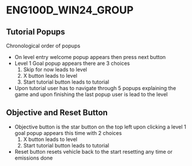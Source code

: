# ENG100D_WIN24_GROUP

## Tutorial Popups
Chronological order of popups

 * On level entry welcome popup appears then press next button
 * Level 1 Goal popup appears there are 3 choices
	 1. Skip for now leads to level
	 2. X button leads to level
	 3. Start tutorial button leads to tutorial
* Upon tutorial user has to navigate through 5 popups explaining the game and upon finishing the last popup user is lead to the level
## Objective and Reset Button
* Objective button is the star button on the top left upon clicking a level 1 goal popup appears this time with 2 choices
	1. X button leads to level
	2. Start tutorial button leads to tutorial
* Reset button resets vehicle back to the start resetting any time or emissions done
